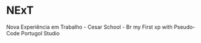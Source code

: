 # NExT
 Nova Experiência em Trabalho - Cesar School - Br
 my First xp with Pseudo-Code Portugol Studio
